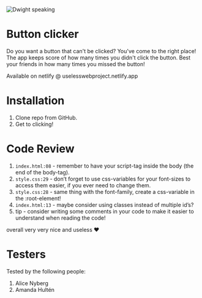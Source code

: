 ![Dwight speaking](https://media.giphy.com/media/EBId5v0YNRyPGHytLK/giphy.gif)

# Button clicker

Do you want a button that can't be clicked? You've come to the right place! The app keeps score of how many times you didn't click the button. Best your friends in how many times you missed the button!

Available on netlify @ uselesswebproject.netlify.app

# Installation

1. Clone repo from GitHub.
2. Get to clicking!

# Code Review

1. `index.html:08` - remember to have your script-tag inside the body (the end of the body-tag).
2. `style.css:29` - don’t forget to use css-variables for your font-sizes to access them easier, if you ever need to change them.
3. `style.css:28` - same thing with the font-family, create a css-variable in the :root-element!
4. `index.html:13` - maybe consider using classes instead of multiple id’s?
5. tip - consider writing some comments in your code to make it easier to understand when reading the code!

overall very very nice and useless ❤️

# Testers

Tested by the following people:

1. Alice Nyberg
2. Amanda Hultén
